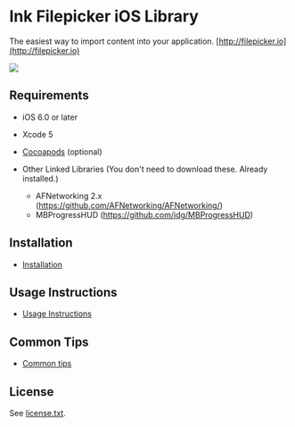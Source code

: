 # Ink Filepicker iOS Library


The easiest way to import content into your application.
[http://filepicker.io](http://filepicker.io)

<img src="https://github.com/Ink/ios-picker/raw/cleanup-for-ios6/Docs/filepicker_ios.png" class="center">

## Requirements

  - iOS 6.0 or later
  - Xcode 5
  - [Cocoapods](http://cocoapods.org) (optional)

  - Other Linked Libraries (You don't need to download these. Already installed.)
    - AFNetworking 2.x (https://github.com/AFNetworking/AFNetworking/)
    - MBProgressHUD (https://github.com/jdg/MBProgressHUD)

## Installation

  - [Installation](https://github.com/Ink/ios-picker/wiki/1.-Installation)

## Usage Instructions

  - [Usage Instructions](https://github.com/Ink/ios-picker/wiki/2.-Usage-instructions)

## Common Tips

  - [Common tips](https://github.com/Ink/ios-picker/wiki/3.-Common-Tips)

## License

See [license.txt](https://github.com/Ink/ios-picker/raw/cleanup-for-ios6/license.txt).

